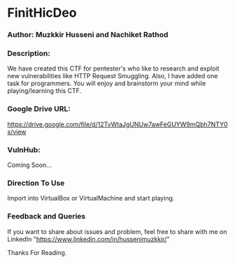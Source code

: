 # FinitHicDeo

### Author: Muzkkir Husseni and Nachiket Rathod

### Description:
We have created this CTF for pentester's who like to research and exploit new vulnerabilities like HTTP Request Smuggling. Also, I have added one task for programmers. You will enjoy and brainstorm your mind while playing/learning this CTF.

### Google Drive URL:

https://drive.google.com/file/d/12TvWtaJgUNUw7awFeGUYW9mQbh7NTY0s/view

### VulnHub:

Coming Soon...

### Direction To Use

Import into VirtualBox or VirtualMachine and start playing.

### Feedback and Queries

If you want to share about issues and problem, feel free to share with me on LinkedIn
"https://www.linkedin.com/in/hussenimuzkkir/" 

Thanks For Reading.

